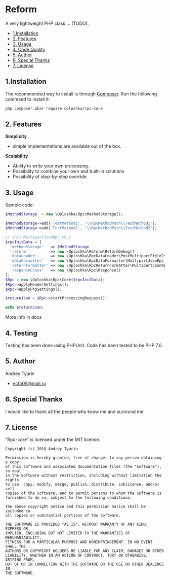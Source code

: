 Reform
=================

A very lightweight PHP class ... (TODO).

* [1.Installation](#block1)
* [2. Features](#block2)
* [3. Usage](#block3)
* [4. Code Quality](#block5)
* [5. Author](#block6)
* [6. Special Thanks](#block6)
* [7. License](#block7)

<a name="block1"></a>
## 1.Installation
The recommended way to install is through [Composer](http://getcomposer.org). Run the following command to install it:

```sh
php composer.phar require oploshka/rpc-core
```

<a name="block2"></a>
## 2. Features

**Simplicity**
- simple implementations are available out of the box.

**Scalability**
- Ability to write your own processing.
- Possibility to combine your own and built-in solutions
- Possibility of step-by-step override.

<a name="block3"></a>
## 3. Usage

Sample code:
```php
$MethodStorage  = new \Oploshka\Rpc\MethodStorage();

$MethodStorage->add('TestMethod1', '\\RpcMethodPath\\TestMethod1');
$MethodStorage->add('TestMethod2', '\\RpcMethodPath\\TestMethod2');

// init MultipartJsonRpc_v0_1
$rpcInitData = [
  'methodStorage'   => $MethodStorage                                           ,
  'reform'          => new \Oploshka\Reform\ReformDebug()                            ,
  'dataLoader'      => new \Oploshka\RpcDataLoader\PostMultipartFieldJson()     ,
  'dataFormatter'   => new \Oploshka\RpcDataFormatter\MultipartJsonRpc_v0_1()   ,
  'returnFormatter' => new \Oploshka\RpcReturnFormatter\MultipartJsonRpc_v0_1() ,
  'responseClass'   => new \Oploshka\Rpc\Response()                             ,
];
$Rpc = new \Oploshka\Rpc\Core($rpcInitData);
$Rpc->applyHeaderSettings();
$Rpc->applyPhpSettings();

$returnJson = $Rpc->startProcessingRequest();

echo $returnJson;
```
More info in docs

<a name="block4"></a>
## 4. Testing
Testing has been done using PHPUnit. Code has been tested to be PHP 7.0.

<a name="block5"></a>
## 5. Author
Andrey Tyurin
 - <ectb08@mail.ru>


<a name="block6"></a>
## 6. Special Thanks
I would like to thank all the people who know me and surround me.

<a name="block7"></a>
## 7. License
"Rpc-core" is licensed under the MIT license.

```
Copyright (c) 2018 Andrey Tyurin

Permission is hereby granted, free of charge, to any person obtaining a copy
of this software and associated documentation files (the "Software"), to deal
in the Software without restriction, including without limitation the rights
to use, copy, modify, merge, publish, distribute, sublicense, and/or sell
copies of the Software, and to permit persons to whom the Software is
furnished to do so, subject to the following conditions:

The above copyright notice and this permission notice shall be included in
all copies or substantial portions of the Software.

THE SOFTWARE IS PROVIDED "AS IS", WITHOUT WARRANTY OF ANY KIND, EXPRESS OR
IMPLIED, INCLUDING BUT NOT LIMITED TO THE WARRANTIES OF MERCHANTABILITY,
FITNESS FOR A PARTICULAR PURPOSE AND NONINFRINGEMENT. IN NO EVENT SHALL THE
AUTHORS OR COPYRIGHT HOLDERS BE LIABLE FOR ANY CLAIM, DAMAGES OR OTHER
LIABILITY, WHETHER IN AN ACTION OF CONTRACT, TORT OR OTHERWISE, ARISING FROM,
OUT OF OR IN CONNECTION WITH THE SOFTWARE OR THE USE OR OTHER DEALINGS IN
THE SOFTWARE.
```
